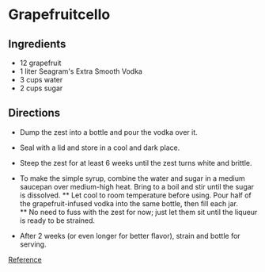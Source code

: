 # Grapefruitcello

## Ingredients

* 12 grapefruit
* 1 liter Seagram's Extra Smooth Vodka
* 3 cups water
* 2 cups sugar

## Directions

* Dump the zest into a bottle and pour the vodka over it. 
* Seal with a lid and store in a cool and dark place. 
* Steep the zest for at least 6 weeks until the zest turns white and brittle.

* To make the simple syrup, combine the water and sugar in a medium saucepan over medium-high heat. Bring to a boil and stir until the sugar is dissolved. 
** Let cool to room temperature before using.  Pour half of the grapefruit-infused vodka into the same bottle, then fill each jar.  
** No need to fuss with the zest for now; just let them sit until the liqueur is ready to be strained.
* After 2 weeks (or even longer for better flavor), strain and bottle for serving.

[Reference](http://www.gardenbetty.com/2014/03/small-batch-grapefruitcello-and-orangecello/)